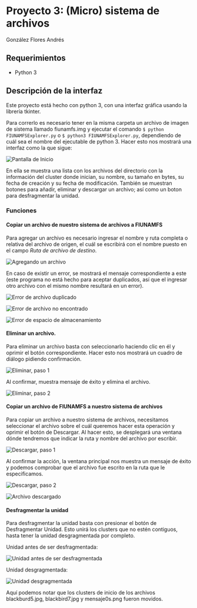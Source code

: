 # Proyecto 3: (Micro) sistema de archivos

González Flores Andrés

## Requerimientos

- Python 3

## Descripción de la interfaz

Este proyecto está hecho con python 3, con una interfaz gráfica usando la librería tkinter.

Para correrlo es necesario tener en la misma carpeta un archivo de imagen de sistema llamado fiunamfs.img y ejecutar el comando `$ python FIUNAMFSExplorer.py` o `$ python3 FIUNAMFSExplorer.py`, dependiendo de cuál sea el nombre del ejecutable de python 3. Hacer esto nos mostrará una interfaz como la que sigue:

![Pantalla de Inicio](./screenshots/pantallainicio.png)

En ella se muestra una lista con los archivos del directorio con la información del cluster donde inician, su nombre, su tamaño en bytes, su fecha de creación y su fecha de modificación. También se  muestran botones para añadir, eliminar y descargar un archivo; así como un boton para desfragmentar la unidad. 

### Funciones

#### Copiar un archivo de nuestro sistema de archivos a FIUNAMFS

Para agregar un archivo es necesario ingresar el nombre y ruta completa o relativa del archivo de origen, el cuál se escribirá con el nombre puesto en el campo *Ruta de archivo de destino*.

![Agregando un archivo](./screenshots/agregar1.png)

En caso de existir un error, se mostrará el mensaje correspondiente a este (este programa no está hecho para aceptar duplicados, así que el ingresar otro archivo con el mismo nombre resultará en un error).

![Error de archivo duplicado](./screenshots/archduperr.png)

![Error de archivo no encontrado](./screenshots/notfounderr.png)

![Error de espacio de almacenamiento](./screenshots/errespacio.png)

#### Eliminar un archivo.

Para eliminar un archivo basta con seleccionarlo haciendo clic en él y oprimir el botón correspondiente. Hacer esto nos mostrará un cuadro de diálogo pidiendo confirmación.

![Eliminar, paso 1](./screenshots/eliminar1.png)

Al confirmar, muestra mensaje de éxito y elimina el archivo.

![Eliminar, paso 2](./screenshots/eliminar1.png)

#### Copiar un archivo de FIUNAMFS a nuestro sistema de archivos

Para copiar un archivo a nuestro sistema de archivos, necesitamos seleccionar el archivo sobre el cuál queremos hacer esta operación y oprimir el botón de Descargar. Al hacer esto, se desplegará una ventana dónde tendremos que indicar la ruta y nombre del archivo por escribir.

![Descargar, paso 1](./screenshots/descargar1.png)

Al confirmar la acción, la ventana principal nos muestra un mensaje de éxito y podemos comprobar que el archivo fue escrito en la ruta que le especificamos.

![Descargar, paso 2](./screenshots/descargar2.png)

![Archivo descargado](./screenshots/descargar3.png)

#### Desfragmentar la unidad

Para desfragmentar la unidad basta con presionar el botón de Desfragmentar Unidad. Esto unirá los clusters que no estén contiguos, hasta tener la unidad desgragmentada por completo.

Unidad antes de ser desfragmentada:

![Unidad antes de ser desfragmentada](./screenshots/defragantes.png)

Unidad desgragmentada:

![Unidad desgragmentada](./screenshots/defragdespues.png)

Aquí podemos notar que los clusters de inicio de los archivos blackburd5.jpg, blackbird7.jpg y mensaje0s.png fueron movidos.